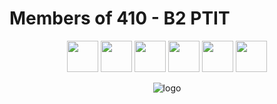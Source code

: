 # Members of 410 - B2 PTIT
<p align="center">
<a href="https://github.com/NguyenMinhDuc163"><img src="https://avatars.githubusercontent.com/u/98523496?v=4" width="50" height="50"></a>
<a href="https://github.com/LuongLuyen"><img src="https://avatars.githubusercontent.com/u/91484905?v=4" width="50" height="50"></a>
<a href="https://github.com/DinhHung150923"><img src="https://avatars.githubusercontent.com/u/143391655?v=4" width="50" height="50"></a>
<a href="https://github.com/thanhquyet24ptit"><img src="https://avatars.githubusercontent.com/u/115696569?v=4" width="50" height="50"></a>
<a href="https://github.com/Haidzls"><img src="https://avatars.githubusercontent.com/u/126528259?v=4" width="50" height="50"></a>
<a href="https://github.com/dpbL5"><img src="https://avatars.githubusercontent.com/u/133331563?v=4" width="50" height="50"></a>
</p>

<p align="center">
<img src="https://github.com/thanhquyet24ptit/410_server/blob/main/public/images/title-logo.png" alt="logo">
